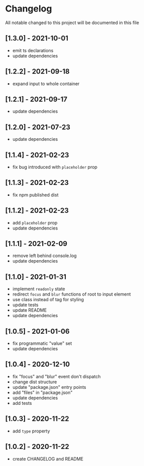 # Changelog
All notable changed to this project will be documented in this file

## [1.3.0] - 2021-10-01
- emit ts declarations
- update dependencies

## [1.2.2] - 2021-09-18
- expand input to whole container

## [1.2.1] - 2021-09-17
- update dependencies

## [1.2.0] - 2021-07-23
- update dependencies

## [1.1.4] - 2021-02-23
- fix bug introduced with `placeholder` prop

## [1.1.3] - 2021-02-23
- fix npm published dist

## [1.1.2] - 2021-02-23
- add `placeholder` prop
- update dependencies

## [1.1.1] - 2021-02-09
- remove left behind console.log
- update dependencies

## [1.1.0] - 2021-01-31
- implement `readonly` state
- redirect `focus` and `blur` functions of root to input element
- use class instead of tag for styling
- update tests
- update README
- update dependencies

## [1.0.5] - 2021-01-06
- fix programmatic "value" set
- update dependencies

## [1.0.4] - 2020-12-10
- fix "focus" and "blur" event don't dispatch
- change dist structure
- update "package.json" entry points
- add "files" in "package.json"
- update dependencies
- add tests

## [1.0.3] - 2020-11-22
- add `type` property

## [1.0.2] - 2020-11-22
- create CHANGELOG and README